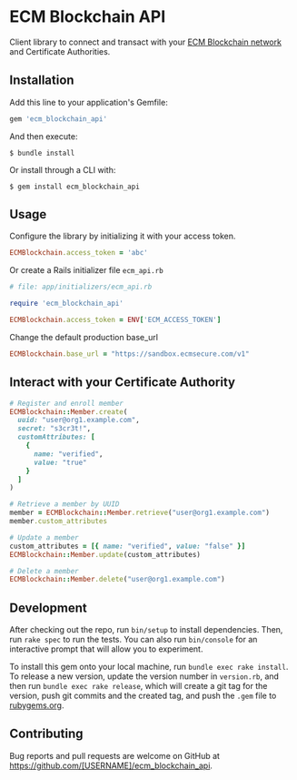 # ECM Blockchain API

Client library to connect and transact with your [ECM Blockchain network](https://www.ecmsecure.com) and Certificate Authorities.

## Installation

Add this line to your application's Gemfile:

```ruby
gem 'ecm_blockchain_api'
```

And then execute:

    $ bundle install

Or install through a CLI with:

    $ gem install ecm_blockchain_api

## Usage
Configure the library by initializing it with your access token.

```ruby
ECMBlockchain.access_token = 'abc'
```

Or create a Rails initializer file `ecm_api.rb`

```ruby
# file: app/initializers/ecm_api.rb

require 'ecm_blockchain_api'

ECMBlockchain.access_token = ENV['ECM_ACCESS_TOKEN']
```

Change the default production base_url
```ruby
ECMBlockchain.base_url = "https://sandbox.ecmsecure.com/v1"
```

## Interact with your Certificate Authority

```ruby
# Register and enroll member
ECMBlockchain::Member.create(
  uuid: "user@org1.example.com",
  secret: "s3cr3t!",
  customAttributes: [
    {
      name: "verified",
      value: "true"
    }
  ]
)

# Retrieve a member by UUID
member = ECMBlockchain::Member.retrieve("user@org1.example.com")
member.custom_attributes

# Update a member
custom_attributes = [{ name: "verified", value: "false" }]
ECMBlockchain::Member.update(custom_attributes)

# Delete a member
ECMBlockchain::Member.delete("user@org1.example.com")
```

## Development

After checking out the repo, run `bin/setup` to install dependencies. Then, run `rake spec` to run the tests. You can also run `bin/console` for an interactive prompt that will allow you to experiment.

To install this gem onto your local machine, run `bundle exec rake install`. To release a new version, update the version number in `version.rb`, and then run `bundle exec rake release`, which will create a git tag for the version, push git commits and the created tag, and push the `.gem` file to [rubygems.org](https://rubygems.org).

## Contributing

Bug reports and pull requests are welcome on GitHub at https://github.com/[USERNAME]/ecm_blockchain_api.
